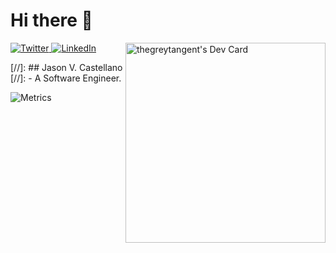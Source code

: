 

# Hi there 👋

<div align="left">
  <a href="https://twitter.com/omBratteng">
    <img
      src="https://img.shields.io/twitter/follow/omBratteng?label=Twitter&logo=twitter&style=flat-square&color=1da1f2&logoColor=ffffff"
      alt="Twitter"
    />
  </a>
  <a href="https://www.linkedin.com/in/ombratteng/">
    <img
      src="https://img.shields.io/static/v1?logo=linkedin&style=flat-square&color=0072b1&label=LinkedIn&message=%E2%98%86"
      alt="LinkedIn"
    />
  </a>


<a href="https://app.daily.dev/thegreytangent">
<img 
width="320"
align="right"
src="https://api.daily.dev/devcards/ecf637036af043d6b60c1dac3a8752a2.png?r=fl5"  alt="thegreytangent's Dev Card"/>
</a>

</div>

[//]: ## Jason V. Castellano
[//]: - A Software Engineer.

![Metrics](https://metrics.lecoq.io/thegreytangent?template=classic&wakatime=1&achievements=1&stackoverflow=1&isocalendar=1&calendar=1&base=header%2C%20activity%2C%20community%2C%20repositories%2C%20metadata&base.indepth=false&base.hireable=false&isocalendar=false&isocalendar.duration=half-year&calendar=false&calendar.limit=1&achievements=false&achievements.threshold=A&achievements.secrets=true&achievements.display=detailed&achievements.limit=0&stackoverflow=false&stackoverflow.user=9929106&stackoverflow.sections=answers-top&stackoverflow.limit=2&stackoverflow.lines=4&stackoverflow.lines.snippet=2&wakatime=false&wakatime.url=https%3A%2F%2Fwakatime.com%2F%40thegreytangent&wakatime.user=thegreytangent&wakatime.sections=time%2C%20projects%2C%20projects-graphs%2C%20languages%2C%20languages-graphs%2C%20editors%2C%20os&wakatime.days=7&wakatime.limit=5&wakatime.languages.other=false&wakatime.languages.ignored=browser&wakatime.repositories.visibility=public&config.timezone=Asia%2FManila&config.twemoji=true)
